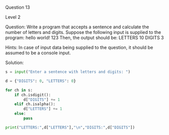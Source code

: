 Question 13

Level 2

Question: Write a program that accepts a sentence and calculate the number
of letters and digits. Suppose the following input is supplied to the program:
   hello world! 123 
Then, the output should be: 
LETTERS 10
DIGITS 3

Hints: In case of input data being supplied to the question, it should be 
assumed to be a console input.

Solution:

```python
s = input("Enter a sentence with letters and digits: ")

d = {"DIGITS": 0, "LETTERS": 0}

for ch in s:
    if ch.isdigit():
        d["DIGITS"] += 1
    elif ch.isalpha():
        d["LETTERS"] += 1
    else:
        pass

print("LETTERS:",d["LETTERS"],"\n","DIGITS:",d["DIGITS"])
```

